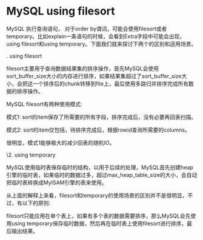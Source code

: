# MySQL using filesort

MySQL 执行查询语句， 对于order by谓词，可能会使用filesort或者temporary。比如explain一条语句的时候，会看到Extra字段中可能会出现，using filesort和using temporary。下面我们就来探讨下两个的区别和适用场景。

. using filesort

filesort主要用于查询数据结果集的排序操作，首先MySQL会使用sort_buffer_size大小的内存进行排序，如果结果集超过了sort_buffer_size大小，会把这一个排序后的chunk转移到file上，最后使用多路归并排序完成所有数据的排序操作。

MySQL filesort有两种使用模式:

模式1: sort的item保存了所需要的所有字段，排序完成后，没有必要再回表扫描。

模式2: sort的item仅包括，待排序完成后，根据rowid查询所需要的columns。

很明显，模式1能够极大的减少回表的随机IO。

\2. using temporary

MySQL使用临时表保存临时的结构，以用于后续的处理，MySQL首先创建heap引擎的临时表，如果临时的数据过多，超过max_heap_table_size的大小，会自动把临时表转换成MyISAM引擎的表来使用。

从上面的解释上来看，filesort和temporary的使用场景的区别并不是很明显，不过，有以下的原则:

filesort只能应用在单个表上，如果有多个表的数据需要排序，那么MySQL会先使用using temporary保存临时数据，然后再在临时表上使用filesort进行排序，最后输出结果。
